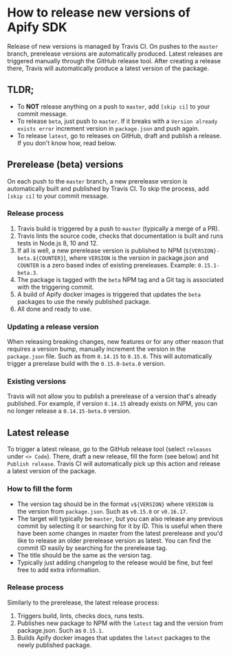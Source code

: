 # How to release new versions of Apify SDK
Release of new versions is managed by Travis CI. On pushes to the `master` branch, prerelease versions
are automatically produced. Latest releases are triggered manually through the GitHub release tool.
After creating a release there, Travis will automatically produce a latest version of the package.

## TLDR;
- To **NOT** release anything on a push to `master`, add `[skip ci]` to your commit message.
- To release `beta`, just push to `master`. If it breaks with a `Version already exists error` increment version
  in `package.json` and push again.
- To release `latest`, go to releases on GitHub, draft and publish a release. If you don't know how, read below.

## Prerelease (beta) versions
On each push to the `master` branch, a new prerelease version is automatically built and published
by Travis CI. To skip the process, add `[skip ci]` to your commit message.

### Release process
1. Travis build is triggered by a push to `master` (typically a merge of a PR).
2. Travis lints the source code, checks that documentation is built and runs tests in Node.js 8, 10 and 12.
3. If all is well, a new prerelease version is published to NPM (`${VERSION}-beta.${COUNTER}`), 
   where `VERSION` is the version in package.json and `COUNTER` is a zero based index of existing prereleases.
   Example: `0.15.1-beta.3`.
4. The package is tagged with the `beta` NPM tag and a Git tag is associated with the triggering commit. 
5. A build of Apify docker images is triggered that updates the `beta` packages to use the newly published package.
6. All done and ready to use.

### Updating a release version
When releasing breaking changes, new features or for any other reason that requires a version bump,
manually increment the version in the `package.json` file. Such as from `0.14.15` to `0.15.0`.
This will automatically trigger a prerelase build with the `0.15.0-beta.0` version.

### Existing versions
Travis will not allow you to publish a prerelease of a version that's already published. For example,
if version `0.14.15` already exists on NPM, you can no longer release a `0.14.15-beta.0` version.

## Latest release
To trigger a latest release, go to the GitHub release tool (select `releases` under `<> Code`).
There, draft a new release, fill the form (see below) and hit `Publish release`. Travis CI will automatically
pick up this action and release a latest version of the package.

### How to fill the form
- The version tag should be in the format `v${VERSION}` where `VERSION` is the version from `package.json`.
  Such as `v0.15.0` or `v0.16.17`.
- The target will typically be `master`, but you can also release any previous commit by selecting it or searching
  for it by ID. This is useful when there have been some changes in master from the latest prerelease and you'd
  like to release an older prerelease version as latest. You can find the commit ID easily by searching for the
  prerelease tag.
- The title should be the same as the version tag.
- Typically just adding changelog to the release would be fine, but feel free to add extra information.

### Release process
Similarly to the prerelease, the latest release process:
1. Triggers build, lints, checks docs, runs tests.
2. Publishes new package to NPM with the `latest` tag and the version from package.json. Such as `0.15.1`.
3. Builds Apify docker images that updates the `latest` packages to the newly published package.
